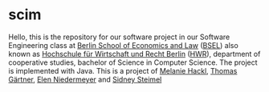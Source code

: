 # scim
Hello,
this is the repository for our software project in our Software Engineering class at [Berlin School of Economics and Law](http://www.hwr-berlin.de/en) ([BSEL](http://www.hwr-berlin.de/en)) also known as [Hochschule für Wirtschaft und Recht Berlin](http://www.hwr-berlin.de) ([HWR](http://www.hwr-berlin.de)), department of cooperative studies, bachelor of Science in Computer Science.
The project is implemented with Java.
This is a project of [Melanie Hackl](https://github.com/Melhac), [Thomas Gärtner](https://github.com/tommysft), [Elen Niedermeyer](https://github.com/elen-niedermeyer) and [Sidney Steimel](https://github.com/SidneySteimel)
